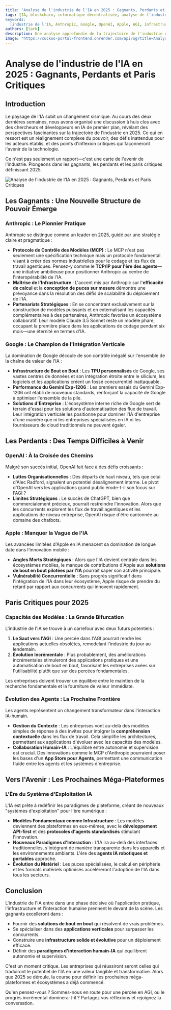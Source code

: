 ```yaml
---
title: "Analyse de l'industrie de l'IA en 2025 : Gagnants, Perdants et Paris Critiques"
tags: [IA, blockchain, informatique décentralisée, analyse de l'industrie, 2025]
keywords:
  [industrie de l'IA, Anthropic, Google, OpenAI, Apple, AGI, infrastructure IA]
authors: [lark]
description: Une analyse approfondie de la trajectoire de l'industrie de l'IA en 2025, mettant en lumière les nouvelles structures de pouvoir émergentes, les défis pour les acteurs établis, et les paris critiques qui façonnent l'avenir de la technologie.
image: "https://cuckoo-portal-frontend.onrender.com/api/og?title=Analyse%20de%20l'industrie%20de%20l'IA%20en%202025%20%3A%20Gagnants%2C%20Perdants%20et%20Paris%20Critiques"
---
```


# Analyse de l'industrie de l'IA en 2025 : Gagnants, Perdants et Paris Critiques

## Introduction

Le paysage de l'IA subit un changement sismique. Au cours des deux dernières semaines, nous avons organisé une discussion à huis clos avec des chercheurs et développeurs en IA de premier plan, révélant des perspectives fascinantes sur la trajectoire de l'industrie en 2025. Ce qui en ressort est un réalignement complexe du pouvoir, des défis inattendus pour les acteurs établis, et des points d'inflexion critiques qui façonneront l'avenir de la technologie.

Ce n'est pas seulement un rapport—c'est une carte de l'avenir de l'industrie. Plongeons dans les gagnants, les perdants et les paris critiques définissant 2025.

![Analyse de l'industrie de l'IA en 2025 : Gagnants, Perdants et Paris Critiques](https://cuckoo-portal-frontend.onrender.com/api/og?title=Analyse%20de%20l'industrie%20de%20l'IA%20en%202025%20%3A%20Gagnants%2C%20Perdants%20et%20Paris%20Critiques)

## Les Gagnants : Une Nouvelle Structure de Pouvoir Émerge

### **Anthropic : Le Pionnier Pratique**

Anthropic se distingue comme un leader en 2025, guidé par une stratégie claire et pragmatique :

- **Protocole de Contrôle des Modèles (MCP)** : Le MCP n'est pas seulement une spécification technique mais un protocole fondamental visant à créer des normes industrielles pour le codage et les flux de travail agentiques. Pensez-y comme le **TCP/IP pour l'ère des agents**—une initiative ambitieuse pour positionner Anthropic au centre de l'interopérabilité de l'IA.
- **Maîtrise de l'Infrastructure** : L'accent mis par Anthropic sur l'**efficacité de calcul** et la **conception de puces sur mesure** démontre une prévoyance dans la résolution des défis de scalabilité du déploiement de l'IA.
- **Partenariats Stratégiques** : En se concentrant exclusivement sur la construction de modèles puissants et en externalisant les capacités complémentaires à des partenaires, Anthropic favorise un écosystème collaboratif. Leur modèle Claude 3.5 Sonnet reste un modèle phare, occupant la première place dans les applications de codage pendant six mois—une éternité en termes d'IA.

### **Google : Le Champion de l'Intégration Verticale**

La domination de Google découle de son contrôle inégalé sur l'ensemble de la chaîne de valeur de l'IA :

- **Infrastructure de Bout en Bout** : Les **TPU personnalisés** de Google, ses vastes centres de données et son intégration étroite entre le silicium, les logiciels et les applications créent un fossé concurrentiel inattaquable.
- **Performance du Gemini Exp-1206** : Les premiers essais du Gemini Exp-1206 ont établi de nouveaux standards, renforçant la capacité de Google à optimiser l'ensemble de la pile.
- **Solutions d'Entreprise** : L'écosystème interne riche de Google sert de terrain d'essai pour les solutions d'automatisation des flux de travail. Leur intégration verticale les positionne pour dominer l'IA d'entreprise d'une manière que ni les entreprises spécialisées en IA ni les fournisseurs de cloud traditionnels ne peuvent égaler.

## Les Perdants : Des Temps Difficiles à Venir

### **OpenAI : À la Croisée des Chemins**

Malgré son succès initial, OpenAI fait face à des défis croissants :

- **Luttes Organisationnelles** : Des départs de haut niveau, tels que celui d'Alec Radford, signalent un potentiel désalignement interne. Le pivot d'OpenAI vers les applications grand public érode-t-il son focus sur l'AGI ?
- **Limites Stratégiques** : Le succès de ChatGPT, bien que commercialement précieux, pourrait restreindre l'innovation. Alors que les concurrents explorent les flux de travail agentiques et les applications de niveau entreprise, OpenAI risque d'être cantonnée au domaine des chatbots.

### **Apple : Manquer la Vague de l'IA**

Les avancées limitées d'Apple en IA menacent sa domination de longue date dans l'innovation mobile :

- **Angles Morts Stratégiques** : Alors que l'IA devient centrale dans les écosystèmes mobiles, le manque de contributions d'Apple aux **solutions de bout en bout pilotées par l'IA** pourrait saper son activité principale.
- **Vulnérabilité Concurrentielle** : Sans progrès significatif dans l'intégration de l'IA dans leur écosystème, Apple risque de prendre du retard par rapport aux concurrents qui innovent rapidement.

## Paris Critiques pour 2025

### **Capacités des Modèles : La Grande Bifurcation**

L'industrie de l'IA se trouve à un carrefour avec deux futurs potentiels :

1. **Le Saut vers l'AGI** : Une percée dans l'AGI pourrait rendre les applications actuelles obsolètes, remodelant l'industrie du jour au lendemain.
2. **Évolution Incrémentale** : Plus probablement, des améliorations incrémentales stimuleront des applications pratiques et une automatisation de bout en bout, favorisant les entreprises axées sur l'utilisabilité plutôt que sur des percées fondamentales.

Les entreprises doivent trouver un équilibre entre le maintien de la recherche fondamentale et la fourniture de valeur immédiate.

### **Évolution des Agents : La Prochaine Frontière**

Les agents représentent un changement transformateur dans l'interaction IA-humain.

- **Gestion du Contexte** : Les entreprises vont au-delà des modèles simples de réponse à des invites pour intégrer la **compréhension contextuelle** dans les flux de travail. Cela simplifie les architectures, permettant aux applications d'évoluer avec les capacités des modèles.
- **Collaboration Humain-IA** : L'équilibre entre autonomie et supervision est crucial. Des innovations comme le MCP d'Anthropic pourraient poser les bases d'un **App Store pour Agents**, permettant une communication fluide entre les agents et les systèmes d'entreprise.

## Vers l'Avenir : Les Prochaines Méga-Plateformes

### **L'Ère du Système d'Exploitation IA**

L'IA est prête à redéfinir les paradigmes de plateforme, créant de nouveaux "systèmes d'exploitation" pour l'ère numérique :

- **Modèles Fondamentaux comme Infrastructure** : Les modèles deviennent des plateformes en eux-mêmes, avec le **développement API-first** et des **protocoles d'agents standardisés** stimulant l'innovation.
- **Nouveaux Paradigmes d'Interaction** : L'IA ira au-delà des interfaces traditionnelles, s'intégrant de manière transparente dans les appareils et les environnements ambiants. L'ère des **agents IA robotiques et portables** approche.
- **Évolution du Matériel** : Les puces spécialisées, le calcul en périphérie et les formats matériels optimisés accéléreront l'adoption de l'IA dans tous les secteurs.

## Conclusion

L'industrie de l'IA entre dans une phase décisive où l'application pratique, l'infrastructure et l'interaction humaine prennent le devant de la scène. Les gagnants excelleront dans :

- Fournir des **solutions de bout en bout** qui résolvent de vrais problèmes.
- Se spécialiser dans des **applications verticales** pour surpasser les concurrents.
- Construire une **infrastructure solide et évolutive** pour un déploiement efficace.
- Définir des **paradigmes d'interaction humain-IA** qui équilibrent autonomie et supervision.

C'est un moment critique. Les entreprises qui réussiront seront celles qui traduiront le potentiel de l'IA en une valeur tangible et transformative. Alors que 2025 se déroule, la course pour définir les prochaines méga-plateformes et écosystèmes a déjà commencé.

Qu'en pensez-vous ? Sommes-nous en route pour une percée en AGI, ou le progrès incrémental dominera-t-il ? Partagez vos réflexions et rejoignez la conversation.
